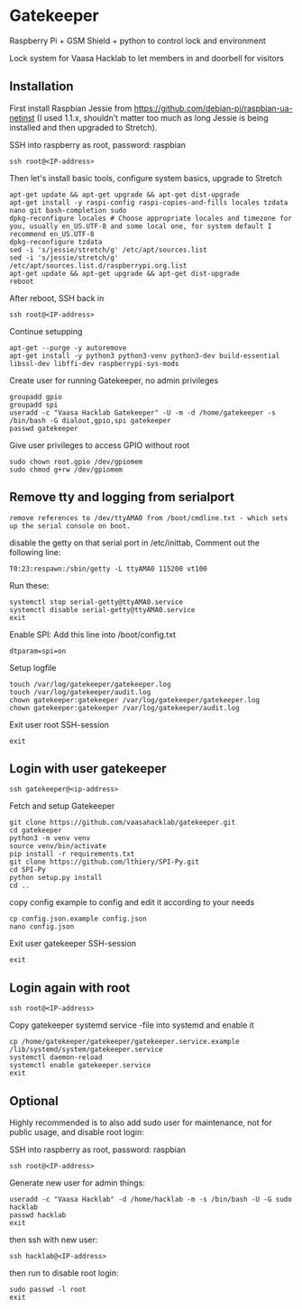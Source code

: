 # Gatekeeper
Raspberry Pi + GSM Shield + python to control lock and environment

Lock system for Vaasa Hacklab to let members in and doorbell for visitors

## Installation
First install Raspbian Jessie from https://github.com/debian-pi/raspbian-ua-netinst (I used 1.1.x, shouldn't matter too much as long Jessie is being installed and then upgraded to Stretch).

SSH into raspberry as root, password: raspbian

```
ssh root@<IP-address>
```

Then let's install basic tools, configure system basics, upgrade to Stretch

```
apt-get update && apt-get upgrade && apt-get dist-upgrade
apt-get install -y raspi-config raspi-copies-and-fills locales tzdata nano git bash-completion sudo
dpkg-reconfigure locales # Choose appropriate locales and timezone for you, usually en_US.UTF-8 and some local one, for system default I recommend en_US.UTF-8
dpkg-reconfigure tzdata
sed -i 's/jessie/stretch/g' /etc/apt/sources.list
sed -i 's/jessie/stretch/g' /etc/apt/sources.list.d/raspberrypi.org.list
apt-get update && apt-get upgrade && apt-get dist-upgrade
reboot
```


After reboot, SSH back in

```
ssh root@<IP-address>
```

Continue setupping

```
apt-get --purge -y autoremove
apt-get install -y python3 python3-venv python3-dev build-essential libssl-dev libffi-dev raspberrypi-sys-mods
```

Create user for running Gatekeeper, no admin privileges

```
groupadd gpio
groupadd spi
useradd -c "Vaasa Hacklab Gatekeeper" -U -m -d /home/gatekeeper -s /bin/bash -G dialout,gpio,spi gatekeeper
passwd gatekeeper
```

Give user privileges to access GPIO without root

```
sudo chown root.gpio /dev/gpiomem
sudo chmod g+rw /dev/gpiomem
```

## Remove tty and logging from serialport
```
remove references to /dev/ttyAMA0 from /boot/cmdline.txt - which sets up the serial console on boot.
```

disable the getty on that serial port in /etc/inittab, Comment out the following line:

```
T0:23:respawn:/sbin/getty -L ttyAMA0 115200 vt100
```

Run these:
```
systemctl stop serial-getty@ttyAMA0.service
systemctl disable serial-getty@ttyAMA0.service
exit
```

Enable SPI: Add this line into /boot/config.txt
```
dtparam=spi=on
```

Setup logfile

```
touch /var/log/gatekeeper/gatekeeper.log
touch /var/log/gatekeeper/audit.log
chown gatekeeper:gatekeeper /var/log/gatekeeper/gatekeeper.log
chown gatekeeper:gatekeeper /var/log/gatekeeper/audit.log
```

Exit user root SSH-session

```
exit
```

## Login with user gatekeeper
```
ssh gatekeeper@<ip-address>
```

Fetch and setup Gatekeeper

```
git clone https://github.com/vaasahacklab/gatekeeper.git
cd gatekeeper
python3 -m venv venv
source venv/bin/activate
pip install -r requirements.txt
git clone https://github.com/lthiery/SPI-Py.git
cd SPI-Py
python setup.py install
cd ..
```

copy config example to config and edit it according to your needs

```
cp config.json.example config.json
nano config.json
```

Exit user gatekeeper SSH-session

```
exit
```

## Login again with root

```
ssh root@<IP-address>
```

Copy gatekeeper systemd service -file into systemd and enable it

```
cp /home/gatekeeper/gatekeeper/gatekeeper.service.example /lib/systemd/system/gatekeeper.service
systemctl daemon-reload
systemctl enable gatekeeper.service
exit
```

## Optional

Highly recommended is to also add sudo user for maintenance, not for public usage, and disable root login:

SSH into raspberry as root, password: raspbian

```
ssh root@<IP-address>
```

Generate new user for admin things:

```
useradd -c "Vaasa Hacklab" -d /home/hacklab -m -s /bin/bash -U -G sudo hacklab
passwd hacklab
exit
```

then ssh with new user:

```
ssh hacklab@<IP-address>
```

then run to disable root login:

```
sudo passwd -l root
exit
```
